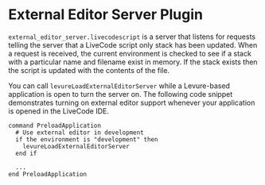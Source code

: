 # External Editor Server Plugin

`external_editor_server.livecodescript` is a server that listens for requests telling the server that a LiveCode script only stack has been updated. When a request is received, the current environment is checked to see if a stack with a particular name and filename exist in memory. If the stack exists then the script is updated with the contents of the file.

You can call `levureLoadExternalEditorServer` while a Levure-based application is open to turn the server on. The following code snippet demonstrates turning on external editor support whenever your application is opened in the LiveCode IDE.

```
command PreloadApplication
  # Use external editor in development
  if the environment is "development" then
    levureLoadExternalEditorServer
  end if

  ...
end PreloadApplication
```
